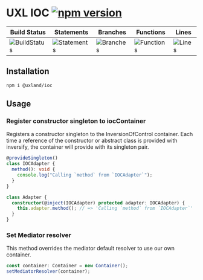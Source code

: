 # UXL IOC [![npm version](https://badge.fury.io/js/%40uxland%2Fioc.svg)](https://badge.fury.io/js/%40uxland%2Fioc)

| Build Status                                    | Statements                                    | Branches                                  | Functions                                   | Lines                               |
| ----------------------------------------------- | --------------------------------------------- | ----------------------------------------- | ------------------------------------------- | ----------------------------------- |
| ![BuildStatus](#buildstatus# "Building Status") | ![Statements](#statements# "Make me better!") | ![Branches](#branches# "Make me better!") | ![Functions](#functions# "Make me better!") | ![Lines](#lines# "Make me better!") |

## Installation

`npm i @uxland/ioc`

## Usage

### Register constructor singleton to iocContainer

Registers a constructor singleton to the InversionOfControl container. Each time a reference of the constructor or abstract class is provided with inversify, the container will provide with its singleton pair.

```typescript
@provideSingleton()
class IOCAdapter {
  method(): void {
    console.log("Calling `method` from `IOCAdapter`");
  }
}

class Adapter {
  constructor(@inject(IOCAdapter) protected adapter: IOCAdapter) {
    this.adapter.method(); // => 'Calling `method` from `IOCAdapter`'
  }
}
```

### Set Mediator resolver

This method overrides the mediator default resolver to use our own container.

```typescript
const container: Container = new Container();
setMediatorResolver(container);
```
